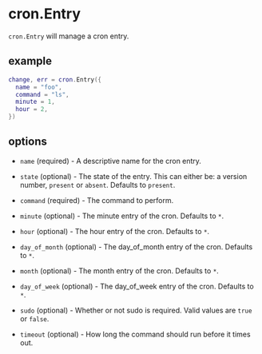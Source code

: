cron.Entry
==========

`cron.Entry` will manage a cron entry.

## example

```lua
change, err = cron.Entry({
  name = "foo",
  command = "ls",
  minute = 1,
  hour = 2,
})
```

## options

* `name` (required) - A descriptive name for the cron entry.

* `state` (optional) - The state of the entry. This can either be:
  a version number, `present` or `absent`. Defaults to `present`.

* `command` (required) - The command to perform.

* `minute` (optional) - The minute entry of the cron. Defaults to `*`.

* `hour` (optional) - The hour entry of the cron. Defaults to `*`.

* `day_of_month` (optional) - The day_of_month entry of the cron. Defaults to `*`.

* `month` (optional) - The month entry of the cron. Defaults to `*`.

* `day_of_week` (optional) - The day_of_week entry of the cron. Defaults to `*`.

* `sudo` (optional) - Whether or not sudo is required. Valid values are
  `true` or `false`.

* `timeout` (optional) - How long the command should run before it times out.
